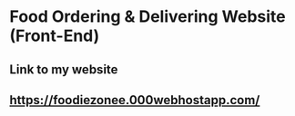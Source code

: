 # Food Ordering & Delivering Website (Front-End)

## Link to my website

## https://foodiezonee.000webhostapp.com/
